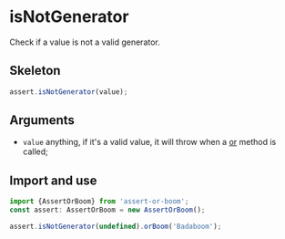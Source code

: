 # isNotGenerator

Check if a value is not a valid generator.

## Skeleton

```ts
assert.isNotGenerator(value);
```

## Arguments

- `value` anything, if it's a valid value, it will throw when a [or](../or.md) method is called;

## Import and use

```ts
import {AssertOrBoom} from 'assert-or-boom';
const assert: AssertOrBoom = new AssertOrBoom();

assert.isNotGenerator(undefined).orBoom('Badaboom');
```
